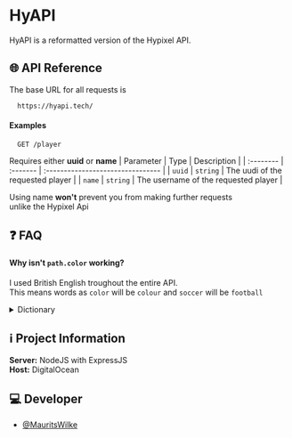 # HyAPI

HyAPI is a reformatted version of the Hypixel API.

## 🌐 API Reference

The base URL for all requests is

```http
  https://hyapi.tech/
```

#### Examples

```http
  GET /player
```

Requires either **uuid** or **name**
| Parameter | Type | Description |
| :-------- | :------- | :-------------------------------- |
| `uuid` | `string` | The uudi of the requested player |
| `name` | `string` | The username of the requested player |

Using name **won't** prevent you from making further requests \
unlike the Hypixel Api

## ❓ FAQ

#### Why isn't `path.color` working?

I used British English troughout the entire API. \
This means words as `color` will be `colour` and `soccer` will be `football`

<details>
<summary>Dictionary</summary>

| American | British    |
| :------- | :--------- |
| `color`  | `colour`   |
| `soccer` | `football` |

</details>

## ℹ Project Information

**Server:** NodeJS with ExpressJS \
 **Host:** DigitalOcean

## 💻 Developer

- [@MauritsWilke](https://www.github.com/MauritsWilke)
